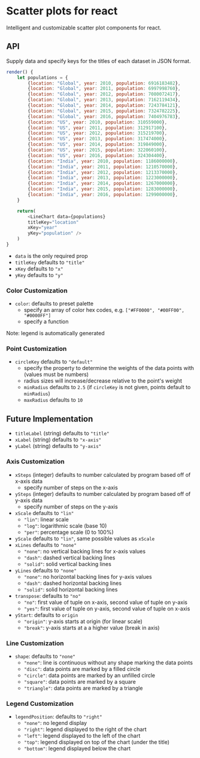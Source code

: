 # Scatter plots for react
Intelligent and customizable scatter plot components for react.

## API
Supply data and specify keys for the titles of each dataset in JSON format.

```javascript
render() {
	let populations = {
		{location: "Global", year: 2010, population: 6916183482},
		{location: "Global", year: 2011, population: 6997998760},
		{location: "Global", year: 2012, population: 7080072417},
		{location: "Global", year: 2013, population: 7162119434},
		{location: "Global", year: 2014, population: 7243784121},
		{location: "Global", year: 2015, population: 7324782225},
		{location: "Global", year: 2016, population: 7404976783},
		{location: "US", year: 2010, population: 310559000},
		{location: "US", year: 2011, population: 312917100},
		{location: "US", year: 2012, population: 315219700},
		{location: "US", year: 2013, population: 317474000},
		{location: "US", year: 2014, population: 319849000},
		{location: "US", year: 2015, population: 322060100},
		{location: "US", year: 2016, population: 324304400},
		{location: "India", year: 2010, population: 1186000000},
		{location: "India", year: 2011, population: 1210570000},
		{location: "India", year: 2012, population: 1213370000},
		{location: "India", year: 2013, population: 1223000000},
		{location: "India", year: 2014, population: 1267000000},
		{location: "India", year: 2015, population: 1283000000},
		{location: "India", year: 2016, population: 1299000000},
	}

	return(
		<LineChart data={populations}
		titleKey="location"
		xKey="year"
		yKey="population" />
	)
}
```

- `data` is the only required prop
- `titleKey` defaults to `"title"`
- `xKey` defaults to `"x"`
- `yKey` defaults to `"y"`

### Color Customization
- `color`: defaults to preset palette
	- specify an array of color hex codes, e.g. `["#FF0000", "#00FF00", "#0000FF"]`
	- specify a function

Note: legend is automatically generated

### Point Customization
- `circleKey` defaults to `"default"`
 	- specify the property to determine the weights of the data points with (values must be numbers)
	- radius sizes will increase/decrease relative to the point's weight
	- `minRadius` defaults to `2.5` (if `circleKey` is not given, points default to `minRadius`)
	- `maxRadius` defaults to `10`


## Future Implementation

- `titleLabel` (string) defaults to `"title"`
- `xLabel` (string) defaults to `"x-axis"`
- `yLabel` (string) defaults to `"y-axis"`

### Axis Customization
- `xSteps` (integer) defaults to number calculated by program based off of x-axis data
	- specify number of steps on the x-axis
- `ySteps` (integer) defaults to number calculated by program based off of y-axis data
	- specify number of steps on the y-axis
- `xScale` defaults to `"lin"`
	- `"lin"`: linear scale
	- `"log"`: logarithmic scale (base 10)
	- `"per"`: percentage scale (0 to 100%)
- `yScale` defaults to `"lin"`, same possible values as `xScale`
- `xLines` defaults to `"none"`
	- `"none"`: no vertical backing lines for x-axis values
	- `"dash"`: dashed vertical backing lines
	- `"solid"`: solid vertical backing lines
- `yLines` defaults to `"none"`
	- `"none"`: no horizontal backing lines for y-axis values
	- `"dash"`: dashed horizontal backing lines
	- `"solid"`: solid horizontal backing lines
- `transpose`: defaults to `"no"`
	- `"no"`: first value of tuple on x-axis, second value of tuple on y-axis
	- `"yes"`: first value of tuple on y-axis, second value of tuple on x-axis
- `yStart`: defaults to `origin`
	- `"origin"`: y-axis starts at origin (for linear scale)
	- `"break"`: y-axis starts at a a higher value (break in axis)

### Line Customization
- `shape`: defaults to `"none"`
	- `"none"`: line is continuous without any shape marking the data points
	- `"disc"`: data points are marked by a filled circle
	- `"circle"`: data points are marked by an unfilled circle
	- `"square"`: data points are marked by a square
	- `"triangle"`: data points are marked by a triangle

### Legend Customization
- `legendPosition`: defaults to `"right"`
	- `"none"`: no legend display
	- `"right"`: legend displayed to the right of the chart
	- `"left"`: legend displayed to the left of the chart
	- `"top"`: legend displayed on top of the chart (under the title)
	- `"bottom"`: legend displayed below the chart
